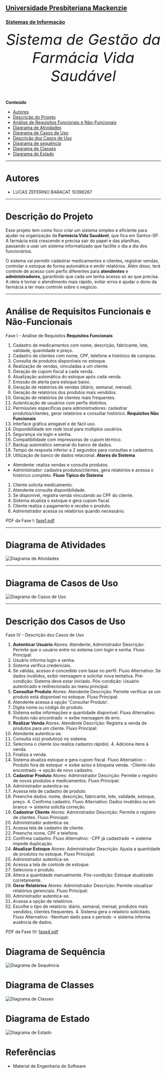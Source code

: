 
<h2><a href="https://www.mackenzie.br">Universidade Presbiteriana Mackenzie</a></h2>
<h3><a href="https://www.mackenzie.br/graduacao/sao-paulo-higienopolis/sistemas-de-informacao">Sistemas de Informação</a></h3>

<font size="+12"><center>
*Sistema de Gestão da Farmácia Vida Saudável*
</center></font>

**Conteúdo**

- [Autores](#autores)
- [Descrição do Projeto](#descrição-do-projeto)
- [Análise de Requisitos Funcionais e Não-Funcionais](#análise-de-requisitos-funcionais-e-não-funcionais)
- [Diagrama de Atividades](#diagrama-de-atividades) 
- [Diagrama de Casos de Uso](#diagrama-de-casos-de-uso)
- [Descrição dos Casos de Uso](#descrição-dos-casos-de-uso)
- [Diagrama de sequência](#diagrama-de-sequência)
- [Diagrama de Classes](#diagrama-de-classes)
- [Diagrama de Estado](#diagrama-de-estado)
---

# Autores

* LUCAS ZEFERINO BARACAT 10396267

---

# Descrição do Projeto

Esse projeto tem como foco criar um sistema simples e eficiente para ajudar na organização da **Farmácia Vida Saudável**, que fica em Santos-SP. A farmácia está crescendo e precisa sair do papel e das planilhas, passando a usar um sistema informatizado que facilite o dia a dia dos funcionários.

O sistema vai permitir cadastrar medicamentos e clientes, registrar vendas, controlar o estoque de forma automática e emitir relatórios. Além disso, terá controle de acesso com perfis diferentes para **atendentes** e **administradores**, garantindo que cada um tenha acesso só ao que precisa. A ideia é tornar o atendimento mais rápido, evitar erros e ajudar o dono da farmácia a ter mais controle sobre o negócio.

---

# Análise de Requisitos Funcionais e Não-Funcionais

Fase I - Análise de Requisitos
**Requisitos Funcionais**
1. Cadastro de medicamentos com nome, descrição, fabricante, lote, validade, quantidade e preço.
2. Cadastro de clientes com nome, CPF, telefone e histórico de compras.
3. Consulta de produtos disponíveis no estoque.
4. Realização de vendas, vinculadas a um cliente.
5. Geração de cupom fiscal a cada venda.
6. Atualização automática do estoque após cada venda.
7. Emissão de alerta para estoque baixo.
8. Geração de relatórios de vendas (diário, semanal, mensal).
9. Geração de relatórios dos produtos mais vendidos.
10. Geração de relatórios de clientes mais frequentes.
11. Autenticação de usuários com perfis distintos.
12. Permissões específicas para administradores: cadastrar produtos/clientes, gerar relatórios e consultar histórico.
**Requisitos Não Funcionais**
1. Interface gráfica amigável e de fácil uso.
2. Disponibilidade em rede local para múltiplos usuários.
3. Segurança via login e senha.
4. Compatibilidade com impressoras de cupom térmico.
5. Backup automático semanal do banco de dados.
6. Tempo de resposta inferior a 2 segundos para consultas e cadastros.
7. Utilização de banco de dados relacional.
**Atores do Sistema**
- Atendente: realiza vendas e consulta produtos.
- Administrador: cadastra produtos/clientes, gera relatórios e acessa o histórico completo.
**Fluxo Típico do Sistema**
1. Cliente solicita medicamento.
2. Atendente consulta disponibilidade.
3. Se disponível, registra venda vinculando ao CPF do cliente.
4. Sistema atualiza o estoque e gera cupom fiscal.
5. Cliente realiza o pagamento e recebe o produto.
6. Administrador acessa os relatórios quando necessário.

PDF da Fase I: [fase1.pdf](./fase1.pdf)

---

# Diagrama de Atividades

![Diagrama de Atividades](./fase2.jpeg)



---

# Diagrama de Casos de Uso

![Diagrama de Casos de Uso](./fase3.jpeg)


---

# Descrição dos Casos de Uso

Fase IV - Descrição dos Casos de Uso
1. **Autenticar Usuário**
Atores: Atendente, Administrador
Descrição: Permite que o usuário entre no sistema com login e senha.
Fluxo Principal:
1. Usuário informa login e senha.
2. Sistema verifica credenciais.
3. Se válidas, acesso é concedido com base no perfil.
Fluxo Alternativo:
Se dados inválidos, exibir mensagem e solicitar nova tentativa.
Pré-condição: Sistema deve estar iniciado.
Pós-condição: Usuário autenticado e redirecionado ao menu principal.
2. **Consultar Produto**
Atores: Atendente
Descrição: Permite verificar se um produto está disponível no estoque.
Fluxo Principal:
1. Atendente acessa a opção 'Consultar Produto'.
2. Digita nome ou código do produto.
3. Sistema exibe informações e quantidade disponível.
Fluxo Alternativo:
Produto não encontrado -> exibe mensagem de erro.
3. **Realizar Venda**
Atores: Atendente
Descrição: Registra a venda de produtos para um cliente.
Fluxo Principal:
1. Atendente autentica-se.
2. Consulta o(s) produto(s) no sistema.
3. Seleciona o cliente (ou realiza cadastro rápido). 4. Adiciona itens à venda.
5. Finaliza a venda.
6. Sistema atualiza estoque e gera cupom fiscal.
Fluxo Alternativo:
-Produto fora de estoque -> exibe aviso e bloqueia venda. -Cliente não encontrado -> opção de novo cadastro.
4. **Cadastrar Produto**
Atores: Administrador
Descrição: Permite o registro de novos produtos e medicamentos.
Fluxo Principal:
1. Administrador autentica-se.
2. Acessa tela de cadastro de produto.
3. Preenche dados: nome, descrição, fabricante, lote, validade, estoque, preço. 4. Confirma cadastro.
Fluxo Alternativo:
Dados inválidos ou em branco -> sistema solicita correção.
5. **Cadastrar Cliente**
Atores: Administrador
Descrição: Permite o registro de clientes.
Fluxo Principal:
1. Administrador autentica-se.
2. Acessa tela de cadastro de cliente.
3. Preenche nome, CPF e telefone.
4. Confirma cadastro.
Fluxo Alternativo:
-CPF já cadastrado -> sistema impede duplicação.
6. **Atualizar Estoque**
Atores: Administrador
Descrição: Ajusta a quantidade de produtos no estoque.
Fluxo Principal:
1. Administrador autentica-se.
2. Acessa a tela de controle de estoque.
3. Seleciona o produto.
4. Altera a quantidade manualmente. Pós-condição: Estoque atualizado corretamente.
7. **Gerar Relatórios**
Atores: Administrador
Descrição: Permite visualizar relatórios gerenciais.
 Fluxo Principal:
1. Administrador autentica-se.
2. Acessa a opção de relatórios.
3. Escolhe o tipo de relatório: diário, semanal, mensal, produtos mais vendidos, clientes frequentes. 4. Sistema gera o relatório solicitado.
Fluxo Alternativo:
-Nenhum dado para o período -> sistema informa ausência de dados.


PDF da Fase IV: [fase4.pdf](./fase4.pdf)

# Diagrama de Sequência

![Diagrama de Sequência](./diagramadesequencia.png)


# Diagrama de Classes
![Diagrama de Classes](./diagramadeclasses.png)

# Diagrama de Estado
![Diagrama de Estado](./diagramadeestado.drawio.png)




# Referências 
- Material de Engenharia de Software
